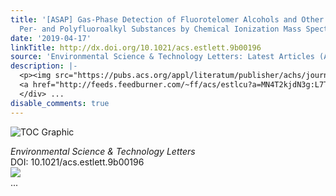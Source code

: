 ```yaml
---
title: '[ASAP] Gas-Phase Detection of Fluorotelomer Alcohols and Other Oxygenated
  Per- and Polyfluoroalkyl Substances by Chemical Ionization Mass Spectrometry'
date: '2019-04-17'
linkTitle: http://dx.doi.org/10.1021/acs.estlett.9b00196
source: 'Environmental Science & Technology Letters: Latest Articles (ACS Publications)'
description: |-
  <p><img src="https://pubs.acs.org/appl/literatum/publisher/achs/journals/content/estlcu/0/estlcu.ahead-of-print/acs.estlett.9b00196/20190417/images/medium/ez-2019-001964_0002.gif" alt="TOC Graphic"/></p><div><cite>Environmental Science & Technology Letters</cite></div><div>DOI: 10.1021/acs.estlett.9b00196</div><div class="feedflare">
  <a href="http://feeds.feedburner.com/~ff/acs/estlcu?a=MN4T2kjdN3g:L7T3IZFVaZ0:yIl2AUoC8zA"><img src="http://feeds.feedburner.com/~ff/acs/estlcu?d=yIl2AUoC8zA" border="0"></img></a>
  </div> ...
disable_comments: true
---
```

<p><img src="https://pubs.acs.org/appl/literatum/publisher/achs/journals/content/estlcu/0/estlcu.ahead-of-print/acs.estlett.9b00196/20190417/images/medium/ez-2019-001964_0002.gif" alt="TOC Graphic"/></p><div><cite>Environmental Science & Technology Letters</cite></div><div>DOI: 10.1021/acs.estlett.9b00196</div><div class="feedflare">
<a href="http://feeds.feedburner.com/~ff/acs/estlcu?a=MN4T2kjdN3g:L7T3IZFVaZ0:yIl2AUoC8zA"><img src="http://feeds.feedburner.com/~ff/acs/estlcu?d=yIl2AUoC8zA" border="0"></img></a>
</div> ...